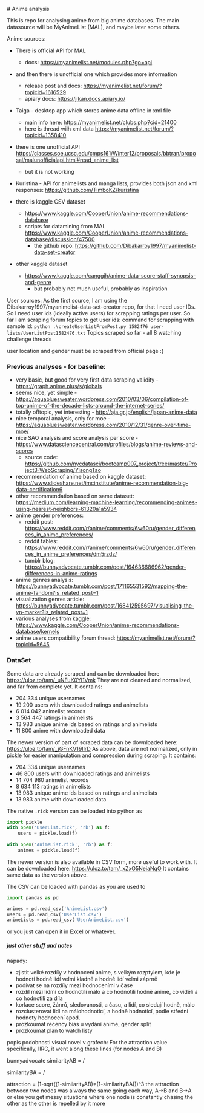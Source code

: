 ﻿﻿﻿﻿﻿# Anime analysisThis is repo for analysing anime from big anime databases.The main datasource will be MyAnimeList (MAL), and maybe later some others.Anime sources:- There is official API for MAL    - docs: https://myanimelist.net/modules.php?go=api- and then there is unofficial one which provides more information    - release post and docs: https://myanimelist.net/forum/?topicid=1616529    - apiary docs: https://jikan.docs.apiary.io/    - Taiga - desktop app which stores anime data offline in xml file    - main info here: https://myanimelist.net/clubs.php?cid=21400    - here is thread wilh xml data https://myanimelist.net/forum/?topicid=1358410- there is one unofficial API https://classes.soe.ucsc.edu/cmps161/Winter12/proposals/bbtran/proposal/malunofficialapi.html#read_anime_list    - but it is not working    - Kuristina - API for animelists and manga lists, provides both json and xml responses: https://github.com/TimboKZ/kuristina- there is kaggle CSV dataset     - https://www.kaggle.com/CooperUnion/anime-recommendations-database    - scripts for datamining from MAL https://www.kaggle.com/CooperUnion/anime-recommendations-database/discussion/47500        - the github repo: https://github.com/Dibakarroy1997/myanimelist-data-set-creator- other kaggle dataset    - https://www.kaggle.com/canggih/anime-data-score-staff-synopsis-and-genre        - but probably not much useful, probably as inspiration        User sources:As the first source, I am using the Dibakarroy1997/myanimelist-data-set-creator repo, for that I need user IDs.So I need user ids (ideally active users) for scrapping ratings per user.So far I am scraping forum topics to get user ids:command for scrapping with sample id: `python .\createUserListFromPost.py 1582476 user-lists/UserListPost1582476.txt`Topics scraped so far - all 8 watching challenge threadsuser location and gender must be scraped from official page :(### Previous analyses - for baseline:- very basic, but good for very first data scraping validity - https://graph.anime.plus/s/globals- seems nice, yet simple - https://aquabluesweater.wordpress.com/2010/03/06/compilation-of-top-anime-of-the-decade-lists-around-the-internet-series/- totally offtopic, yet interesting - http://aja.gr.jp/english/japan-anime-data- nice temporal analysis, only for moe - https://aquabluesweater.wordpress.com/2010/12/31/genre-over-time-moe/- nice SAO analysis and score analysis per score - https://www.datasciencecentral.com/profiles/blogs/anime-reviews-and-scores    - source code: https://github.com/nycdatasci/bootcamp007_project/tree/master/Project3-WebScraping/YisongTao- recommendation of anime based on kaggle dataset: https://www.slideshare.net/imcinstitute/anime-recommendation-big-data-certification6- other recommendation based on same dataset: https://medium.com/learning-machine-learning/recommending-animes-using-nearest-neighbors-61320a1a5934- anime gender preferences:     - reddit post: https://www.reddit.com/r/anime/comments/6w60ru/gender_differences_in_anime_preferences/    - reddit tables: https://www.reddit.com/r/anime/comments/6w60ru/gender_differences_in_anime_preferences/dm5rzdz/    - tumblr blog: https://bunnyadvocate.tumblr.com/post/164636686962/gender-differences-in-anime-ratings- anime genres analysis: https://bunnyadvocate.tumblr.com/post/171165531592/mapping-the-anime-fandom?is_related_post=1- visualization genres article: https://bunnyadvocate.tumblr.com/post/168412595697/visualising-the-vn-market?is_related_post=1- various analyses from kaggle: https://www.kaggle.com/CooperUnion/anime-recommendations-database/kernels- anime users compatibility forum thread: https://myanimelist.net/forum/?topicid=5645### DataSetSome data are already scraped and can be downloaded here https://uloz.to/tam/_uNFuK0YI1VmkThey are not cleaned and normalized, and far from complete yet.It contains:- 204 334 unique usernames- 19 200 users with downloaded ratings and animelists- 6 014 042 animelist records- 3 564 447 ratings in animelists- 13 983 unique anime ids based on ratings and animelists- 11 800 anime with downloaded dataThe newer version of part of scraped data can be downloaded here: https://uloz.to/tam/_jGFnKV19IIrDAs above, data are not normalized, only in pickle for easier manipulation and compression during scraping.It contains:- 204 334 unique usernames- 46 800 users with downloaded ratings and animelists- 14 704 980 animelist records- 8 634 113 ratings in animelists- 13 983 unique anime ids based on ratings and animelists- 13 983 anime with downloaded dataThe native `.rick` version can be loaded into python as ```pythonimport picklewith open('UserList.rick', 'rb') as f:    users = pickle.load(f)    with open('AnimeList.rick', 'rb') as f:    animes = pickle.load(f)```The newer version is also available in CSV form, more useful to work with. It can be downloaded here: https://uloz.to/tam/_xZxO5NeiaNqOIt contains same data as the version above.The CSV can be loaded with pandas as you are used to ```pythonimport pandas as pdanimes = pd.read_csv('AnimeList.csv')users = pd.read_csv('UserList.csv')animeLists = pd.read_csv('UserAnimeList.csv')```or you just can open it in Excel or whatever.    ##### just other stuff and notesnápady:- zjistit velké rozdíly v hodnocení anime, s velkým rozptylem, kde je hodnotí hodně lidí velmi kladně a hodně lidí velmi záprně- podívat se na rozdíly mezi hodnoceními v čase- rozdíl mezi lidmi co hodnotili málo a co hodnotili hodně anime, co viděli a co hodnotili za díla- korlace score, žánrů, sledovanosti, a času, a lidí, co sledují hodně, málo- rozclusterovat lidi na málohodnotící, a hodně hodnotící, podle střední hodnoty hodnocení apod.- prozkoumat recency bias u vydání anime, gender split- prozkoumat plan to watch listypopis podobnosti visual novel v grafech: For the attraction value specifically, IIRC, it went along these lines (for nodes A and B)bunnyadvocatesimilarityAB = <fans who read both>/<fans who read A>similarityBA = <fans who read both>/<fans who read B>attraction = (1-sqrt((1-similarityAB)*(1-similarityBA)))^3the attraction between two nodes was always the same going each way, A->B and B->A or else you get messy situations where one node is constantly chasing the other as the other is repelled by it more